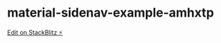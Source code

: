 # material-sidenav-example-amhxtp

[Edit on StackBlitz ⚡️](https://stackblitz.com/edit/material-sidenav-example-amhxtp)